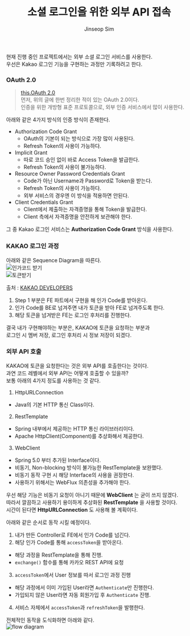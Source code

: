 ﻿---
layout: post
title: "소셜 로그인을 위한 외부 API 접속"
categories: ToyProject
tags: [develop]
author:
  - Jinseop Sim
---
현재 진행 중인 프로젝트에서는 외부 소셜 로그인 서비스를 사용한다.  
우선은 Kakao 로그인 기능을 구현하는 과정만 기록하려고 한다.  

### OAuth 2.0
> [this.OAuth 2.0](https://jinseop-sim.github.io/springboot/2022/08/18/Jwt.html)  
먼저, 위의 글에 한번 정리한 적이 있는 OAuth 2.0이다.  
인증을 위한 개방형 표준 프로토콜으로, 외부 인증 서비스에서 많이 사용한다.  

아래와 같은 4가지 방식의 인증 방식이 존재한다.
- Authorization Code Grant
  - OAuth의 기본이 되는 방식으로 가장 많이 사용된다.
  - Refresh Token의 사용이 가능하다.
- Implicit Grant
  - 따로 코드 승인 없이 바로 Access Token을 발급한다.
  - Refresh Token의 사용이 불가능하다.
- Resource Owner Password Credentials Grant
  - Code가 아닌 Username과 Password로 Token을 받는다.
  - Refresh Token의 사용이 가능하다.
  - 외부 서비스의 경우엔 이 방식을 적용하면 안된다.
- Client Credentials Grant
  - Client에서 제출하는 자격증명을 통해 Token을 발급한다.
  - Client 측에서 자격증명을 안전하게 보관해야 한다.

그 중 Kakao 로그인 서비스는 __Authorization Code Grant__ 방식을 사용한다.  

### KAKAO 로그인 과정
아래와 같은 Sequence Diagram을 따른다.  
![인가코드 받기](https://user-images.githubusercontent.com/71700079/221401409-8ea54f7a-6136-461a-88c9-a42463d0df9d.png)  
![토큰받기](https://user-images.githubusercontent.com/71700079/221401411-93636935-db79-4c06-b25d-3a7e1dc3c49d.png)  

출처 : [KAKAO DEVELOPERS](https://developers.kakao.com/docs/latest/ko/kakaologin/rest-api)  

1. Step 1 부분은 FE 파트에서 구현을 해 인가 Code를 받아온다.
2. 인가 Code를 BE로 넘겨주면 내가 토큰을 받아 FE로 넘겨주도록 한다.
3. 해당 토큰을 넘겨받은 FE는 로그인 후처리를 진행한다.  

결국 내가 구현해야하는 부분은, KAKAO에 토큰을 요청하는 부분과  
로그인 시 멤버 저장, 로그인 후처리 시 정보 저장이 되겠다.  

### 외부 API 호출
KAKAO에 토큰을 요청한다는 것은 외부 API를 호출한다는 것이다.  
과연 코드 레벨에서 외부 API는 어떻게 호출할 수 있을까?  
보통 아래의 4가지 정도를 사용하는 것 같다.  

1. HttpURLConnection
  - Java의 기본 HTTP 통신 Class이다.
2. RestTemplate
  - Spring 내부에서 제공하는 HTTP 통신 라이브러리이다.
  - Apache HttpClient(Component)를 추상화해서 제공한다.
3. WebClient
  - Spring 5.0 부터 추가된 Interface이다.
  - 비동기, Non-blocking 방식이 불가능한 RestTemplate을 보완했다.
  - 비동기 동작 구현 시 해당 Interface의 사용을 권장한다.
  - 사용하기 위해서는 WebFlux 의존성을 추가해야 한다.

우선 해당 기능은 비동기 요청이 아니기 때문에 __WebClient__ 는 굳이 쓰지 않겠다.  
따라서 깔끔하고 사용하기 용이하게 추상화된 __RestTemplate__ 을 사용할 것이다.  
시간이 된다면 __HttpURLConnection__ 도 사용해 볼 계획이다.  

아래와 같은 순서로 동작 시킬 예정이다.  
1. 내가 만든 Controller로 FE에서 인가 Code를 넘긴다.
2. 해당 인가 Code를 통해 ```accessToken```을 받아온다.
  - 해당 과정을 RestTemplate을 통해 진행.
  - ```exchange()``` 함수를 통해 카카오 REST API에 요청
3. ```accessToken```에서 User 정보를 따서 로그인 과정 진행
  - 해당 과정에서 이미 가입된 User라면 ```Authenticate```만 진행한다.
  - 가입되지 않은 User라면 자동 회원가입 후 ```Authenticate``` 진행.
4. 서비스 자체에서 ```accessToken```과 ```refreshToken```을 발행한다.

전체적인 동작을 도식화하면 아래와 같다.  
![flow diagram](https://user-images.githubusercontent.com/71700079/221567315-e51a22b4-4e6d-4e44-aca3-490304eaee8c.png)  
